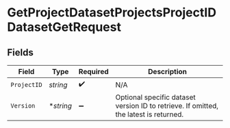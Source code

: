 # GetProjectDatasetProjectsProjectIDDatasetGetRequest


## Fields

| Field                                                                                 | Type                                                                                  | Required                                                                              | Description                                                                           |
| ------------------------------------------------------------------------------------- | ------------------------------------------------------------------------------------- | ------------------------------------------------------------------------------------- | ------------------------------------------------------------------------------------- |
| `ProjectID`                                                                           | *string*                                                                              | :heavy_check_mark:                                                                    | N/A                                                                                   |
| `Version`                                                                             | **string*                                                                             | :heavy_minus_sign:                                                                    | Optional specific dataset version ID to retrieve. If omitted, the latest is returned. |